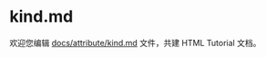 kind.md
===

欢迎您编辑 <a target="__blank" href="https://github.com/jaywcjlove/html-tutorial/blob/master/docs/attribute/kind.md">docs/attribute/kind.md</a> 文件，共建 HTML Tutorial 文档。